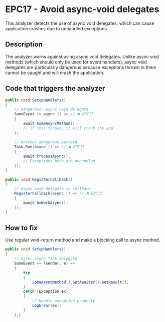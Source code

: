 # EPC17 - Avoid async-void delegates

This analyzer detects the use of async void delegates, which can cause application crashes due to unhandled exceptions.

## Description

The analyzer warns against using async void delegates. Unlike async void methods (which should only be used for event handlers), async void delegates are particularly dangerous because exceptions thrown in them cannot be caught and will crash the application.

## Code that triggers the analyzer

```csharp
public void SetupHandlers()
{
    // Dangerous: async void delegate
    SomeEvent += async () => // ❌ EPC17
    {
        await SomeAsyncMethod();
        // If this throws, it will crash the app
    };
    
    // Another dangerous pattern
    Task.Run(async () => // ❌ EPC17
    {
        await ProcessAsync();
        // Exceptions here are unhandled
    });
}
```

```csharp
public void RegisterCallback()
{
    // Async void delegate in callback
    RegisterCallback(async () => // ❌ EPC17
    {
        await DoWorkAsync();
    });
}
```

## How to fix

Use regular void-return method and make a blocking call to async method.

```csharp
public void SetupHandlers()
{
    // Safe: async Task delegate
    SomeEvent += (sender, e) =>
    {
        try
        {
            SomeAsyncMethod().GetAwaiter().GetResult();
        }
        catch (Exception ex)
        {
            // Handle exception properly
            LogError(ex);
        }
    };}
```